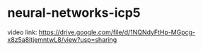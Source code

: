 # neural-networks-icp5
video link: https://drive.google.com/file/d/1NQNdyFtHp-MGpcg-x8z5a8itjemntwL8/view?usp=sharing
